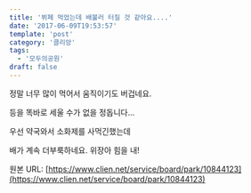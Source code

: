 ```yaml
---
title: '뷔페 먹었는데 배불러 터질 것 같아요....'
date: '2017-06-09T19:53:57'
template: 'post'
category: '클리앙'
tags: 
  - '모두의공원'
draft: false
---
```


정말 너무 많이 먹어서 움직이기도 버겁네요.  
  
등을 똑바로 세울 수가 없을 정돕니다...  
  
우선 약국와서 소화제를 사먹긴했는데  
  
배가 계속 더부룩하네요. 위장아 힘을 내!

원본 URL: [https://www.clien.net/service/board/park/10844123](https://www.clien.net/service/board/park/10844123)